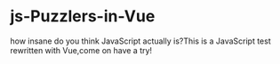 # js-Puzzlers-in-Vue
how insane do you think JavaScript actually is?This is a JavaScript test rewritten with Vue,come on have a try!
